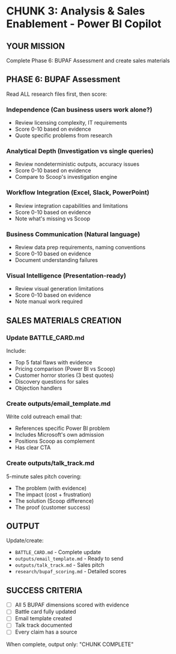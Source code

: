 # CHUNK 3: Analysis & Sales Enablement - Power BI Copilot

## YOUR MISSION
Complete Phase 6: BUPAF Assessment and create sales materials

## PHASE 6: BUPAF Assessment

Read ALL research files first, then score:

### Independence (Can business users work alone?)
- Review licensing complexity, IT requirements
- Score 0-10 based on evidence
- Quote specific problems from research

### Analytical Depth (Investigation vs single queries)
- Review nondeterministic outputs, accuracy issues
- Score 0-10 based on evidence
- Compare to Scoop's investigation engine

### Workflow Integration (Excel, Slack, PowerPoint)
- Review integration capabilities and limitations
- Score 0-10 based on evidence
- Note what's missing vs Scoop

### Business Communication (Natural language)
- Review data prep requirements, naming conventions
- Score 0-10 based on evidence
- Document understanding failures

### Visual Intelligence (Presentation-ready)
- Review visual generation limitations
- Score 0-10 based on evidence
- Note manual work required

## SALES MATERIALS CREATION

### Update BATTLE_CARD.md
Include:
- Top 5 fatal flaws with evidence
- Pricing comparison (Power BI vs Scoop)
- Customer horror stories (3 best quotes)
- Discovery questions for sales
- Objection handlers

### Create outputs/email_template.md
Write cold outreach email that:
- References specific Power BI problem
- Includes Microsoft's own admission
- Positions Scoop as complement
- Has clear CTA

### Create outputs/talk_track.md
5-minute sales pitch covering:
- The problem (with evidence)
- The impact (cost + frustration)
- The solution (Scoop difference)
- The proof (customer success)

## OUTPUT
Update/create:
- `BATTLE_CARD.md` - Complete update
- `outputs/email_template.md` - Ready to send
- `outputs/talk_track.md` - Sales pitch
- `research/bupaf_scoring.md` - Detailed scores

## SUCCESS CRITERIA
- [ ] All 5 BUPAF dimensions scored with evidence
- [ ] Battle card fully updated
- [ ] Email template created
- [ ] Talk track documented
- [ ] Every claim has a source

When complete, output only: "CHUNK COMPLETE"
